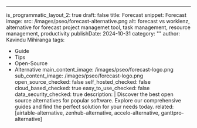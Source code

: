 ---
is_programmatic_layout_2: true
draft: false
title: Forecast
snippet: Forecast
image:
  src: /images/pseo/forecast-alternative.png
  alt: forecast vs worklenz, alternative for forecast project managemet tool, task management, resource management, productivity
publishDate: 2024-10-31
category: ""
author: Kavindu Mihiranga
tags:
  - Guide
  - Tips
  - Open-Source
  - Alternative
main_content_image: /images/pseo/forecast-logo.png
sub_content_image: /images/pseo/forecast-logo.png
open_source_checked: false
self_hosted_checked: false
cloud_based_checked: true
easy_to_use_checked: false
data_security_checked: true
description: |
   Discover the best open source alternatives for popular software. Explore our comprehensive guides and find the perfect solution for your needs today.
related: [airtable-alternative, zenhub-alternative, accelo-alternative, ganttpro-alternative]